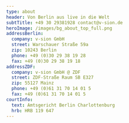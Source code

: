 ```yaml
---
type: about
header: Von Berlin aus live in die Welt
subtTitle: +49 30 29381928 contact@v-sion.de
heroImage: /images/bg_about_top_full.png
addressBerlin:
  company: v-sion GmbH
  street: Warschauer Straße 59a
  zip: 10243 Berlin
  phone: +49 (0)30 29 38 19 28
  fax: +49 (0)30 29 38 19 18
addressZDF:
  company: v-sion GmbH @ ZDF
  street: ZDF-Straße Raum SB E327
  zip: 55127 Mainz
  phone: +49 (0)61 31 70 14 01 5
  fax: +49 (0)61 31 70 14 01 5
courtInfo:
  text: Amtsgericht Berlin Charlottenburg
  hrb: HRB 119 647
---
```

